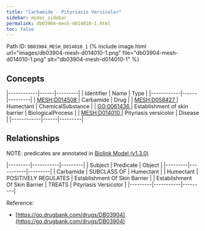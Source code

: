 ```yaml
---
title: "Carbamide - Pityriasis Versicolor"
sidebar: mydoc_sidebar
permalink: db03904-mesh-d014010-1.html
toc: false 
---
```



Path ID: `DB03904_MESH_D014010_1`
{% include image.html url="images/db03904-mesh-d014010-1.png" file="db03904-mesh-d014010-1.png" alt="db03904-mesh-d014010-1" %}

## Concepts

|------------|------|---------|
| Identifier | Name | Type    |
|------------|------|---------|
| <a href="https://identifiers.org/MESH:D014508">MESH:D014508 </a> | Carbamide | Drug |
| <a href="https://identifiers.org/MESH:D058427">MESH:D058427 </a> | Humectant | ChemicalSubstance |
| <a href="https://identifiers.org/GO:0061436">GO:0061436 </a> | Establishment of skin barrier | BiologicalProcess |
| <a href="https://identifiers.org/MESH:D014010">MESH:D014010 </a> | Pityriasis versicolor | Disease |
|------------|------|---------|

## Relationships


NOTE: predicates are annotated in <a href="https://github.com/biolink/biolink-model/releases/tag/v1.3.0">Biolink Model (v1.3.0)</a>

|---------|-----------|---------|
| Subject | Predicate | Object  |
|---------|-----------|---------|
| Carbamide | SUBCLASS OF | Humectant |
| Humectant | POSITIVELY REGULATES | Establishment Of Skin Barrier |
| Establishment Of Skin Barrier | TREATS | Pityriasis Versicolor |
|---------|-----------|---------|

Reference: 
  - [https://go.drugbank.com/drugs/DB03904](https://go.drugbank.com/drugs/DB03904)
